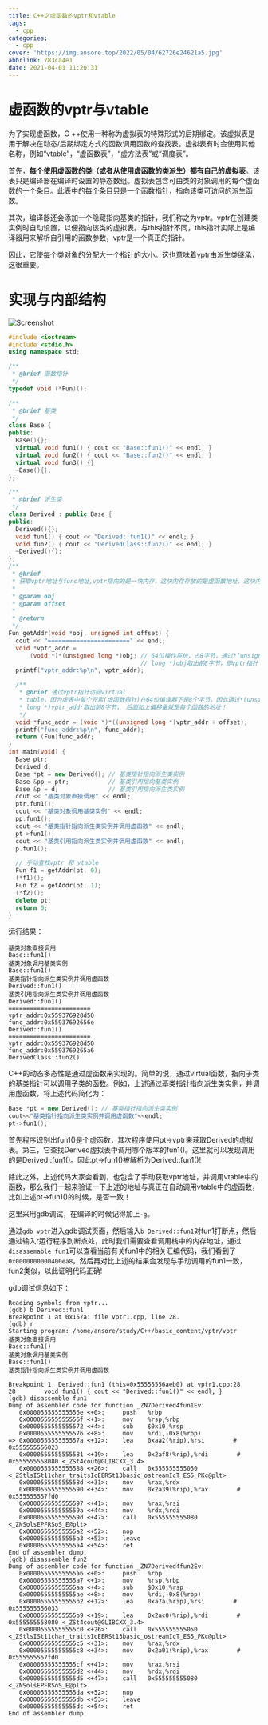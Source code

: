 ```yaml
---
title: C++之虚函数的vptr和vtable
tags:
  - cpp
categories:
  - cpp
cover: 'https://img.ansore.top/2022/05/04/62726e24621a5.jpg'
abbrlink: 783ca4e1
date: 2021-04-01 11:20:31
---
```


# 虚函数的vptr与vtable

为了实现虚函数，C ++使用一种称为虚拟表的特殊形式的后期绑定。该虚拟表是用于解决在动态/后期绑定方式的函数调用函数的查找表。虚拟表有时会使用其他名称，例如“vtable”，“虚函数表”，“虚方法表”或“调度表”。

首先，**每个使用虚函数的类（或者从使用虚函数的类派生）都有自己的虚拟表**。该表只是编译器在编译时设置的静态数组。虚拟表包含可由类的对象调用的每个虚函数的一个条目。此表中的每个条目只是一个函数指针，指向该类可访问的派生函数。

其次，编译器还会添加一个隐藏指向基类的指针，我们称之为vptr。vptr在创建类实例时自动设置，以便指向该类的虚拟表。与this指针不同，this指针实际上是编译器用来解析自引用的函数参数，vptr是一个真正的指针。

因此，它使每个类对象的分配大一个指针的大小。这也意味着vptr由派生类继承，这很重要。

# 实现与内部结构

![Screenshot](https://img.ansore.top/2022/05/04/62726f9dc2795.png)

```cpp
#include <iostream>
#include <stdio.h>
using namespace std;

/**
 * @brief 函数指针
 */
typedef void (*Fun)();

/**
 * @brief 基类
 */
class Base {
public:
  Base(){};
  virtual void fun1() { cout << "Base::fun1()" << endl; }
  virtual void fun2() { cout << "Base::fun2()" << endl; }
  virtual void fun3() {}
  ~Base(){};
};

/**
 * @brief 派生类
 */
class Derived : public Base {
public:
  Derived(){};
  void fun1() { cout << "Derived::fun1()" << endl; }
  void fun2() { cout << "DerivedClass::fun2()" << endl; }
  ~Derived(){};
};
/**
 * @brief
 * 获取vptr地址与func地址,vptr指向的是一块内存，这块内存存放的是虚函数地址，这块内存就是我们所说的虚表
 *
 * @param obj
 * @param offset
 *
 * @return
 */
Fun getAddr(void *obj, unsigned int offset) {
  cout << "=======================" << endl;
  void *vptr_addr =
      (void *)*(unsigned long *)obj; // 64位操作系统，占8字节，通过*(unsigned
                                     // long *)obj取出前8字节，即vptr指针
  printf("vptr_addr:%p\n", vptr_addr);

  /**
   * @brief 通过vptr指针访问virtual
   * table，因为虚表中每个元素(虚函数指针)在64位编译器下是8个字节，因此通过*(unsigned
   * long *)vptr_addr取出前8字节， 后面加上偏移量就是每个函数的地址！
   */
  void *func_addr = (void *)*((unsigned long *)vptr_addr + offset);
  printf("func_addr:%p\n", func_addr);
  return (Fun)func_addr;
}
int main(void) {
  Base ptr;
  Derived d;
  Base *pt = new Derived(); // 基类指针指向派生类实例
  Base &pp = ptr;           // 基类引用指向基类实例
  Base &p = d;              // 基类引用指向派生类实例
  cout << "基类对象直接调用" << endl;
  ptr.fun1();
  cout << "基类对象调用基类实例" << endl;
  pp.fun1();
  cout << "基类指针指向派生类实例并调用虚函数" << endl;
  pt->fun1();
  cout << "基类引用指向派生类实例并调用虚函数" << endl;
  p.fun1();

  // 手动查找vptr 和 vtable
  Fun f1 = getAddr(pt, 0);
  (*f1)();
  Fun f2 = getAddr(pt, 1);
  (*f2)();
  delete pt;
  return 0;
}
```

运行结果：

```
基类对象直接调用
Base::fun1()
基类对象调用基类实例
Base::fun1()
基类指针指向派生类实例并调用虚函数
Derived::fun1()
基类引用指向派生类实例并调用虚函数
Derived::fun1()
=======================
vptr_addr:0x559376928d50
func_addr:0x55937692656e
Derived::fun1()
=======================
vptr_addr:0x559376928d50
func_addr:0x5593769265a6
DerivedClass::fun2()
```

C++的动态多态性是通过虚函数来实现的。简单的说，通过virtual函数，指向子类的基类指针可以调用子类的函数。例如，上述通过基类指针指向派生类实例，并调用虚函数，将上述代码简化为：

```cpp
Base *pt = new Derived(); // 基类指针指向派生类实例
cout<<"基类指针指向派生类实例并调用虚函数"<<endl;
pt->fun1();
```

首先程序识别出fun1()是个虚函数，其次程序使用pt->vptr来获取Derived的虚拟表。第三，它查找Derived虚拟表中调用哪个版本的fun1()。这里就可以发现调用的是Derived::fun1()。因此pt->fun1()被解析为Derived::fun1()!

除此之外，上述代码大家会看到，也包含了手动获取vptr地址，并调用vtable中的函数，那么我们一起来验证一下上述的地址与真正在自动调用vtable中的虚函数，比如上述pt->fun1()的时候，是否一致！

这里采用gdb调试，在编译的时候记得加上`-g`。

通过`gdb vptr`进入gdb调试页面，然后输入`b Derived::fun1`对fun1打断点，然后通过输入r运行程序到断点处，此时我们需要查看调用栈中的内存地址，通过`disassemable fun1`可以查看当前有关fun1中的相关汇编代码，我们看到了`0x0000000000400ea8`，然后再对比上述的结果会发现与手动调用的fun1一致，fun2类似，以此证明代码正确!

gdb调试信息如下：

```
Reading symbols from vptr...
(gdb) b Derived::fun1
Breakpoint 1 at 0x157a: file vptr1.cpp, line 28.
(gdb) r
Starting program: /home/ansore/study/C++/basic_content/vptr/vptr 
基类对象直接调用
Base::fun1()
基类对象调用基类实例
Base::fun1()
基类指针指向派生类实例并调用虚函数

Breakpoint 1, Derived::fun1 (this=0x55555556aeb0) at vptr1.cpp:28
28        void fun1() { cout << "Derived::fun1()" << endl; }
(gdb) disassemble fun1
Dump of assembler code for function _ZN7Derived4fun1Ev:
   0x000055555555556e <+0>:     push   %rbp
   0x000055555555556f <+1>:     mov    %rsp,%rbp
   0x0000555555555572 <+4>:     sub    $0x10,%rsp
   0x0000555555555576 <+8>:     mov    %rdi,-0x8(%rbp)
=> 0x000055555555557a <+12>:    lea    0xaa2(%rip),%rsi        # 0x555555556023
   0x0000555555555581 <+19>:    lea    0x2af8(%rip),%rdi        # 0x555555558080 <_ZSt4cout@GLIBCXX_3.4>
   0x0000555555555588 <+26>:    call   0x555555555050 <_ZStlsISt11char_traitsIcEERSt13basic_ostreamIcT_ES5_PKc@plt>
   0x000055555555558d <+31>:    mov    %rax,%rdx
   0x0000555555555590 <+34>:    mov    0x2a39(%rip),%rax        # 0x555555557fd0
   0x0000555555555597 <+41>:    mov    %rax,%rsi
   0x000055555555559a <+44>:    mov    %rdx,%rdi
   0x000055555555559d <+47>:    call   0x555555555080 <_ZNSolsEPFRSoS_E@plt>
   0x00005555555555a2 <+52>:    nop
   0x00005555555555a3 <+53>:    leave  
   0x00005555555555a4 <+54>:    ret    
End of assembler dump.
(gdb) disassemble fun2
Dump of assembler code for function _ZN7Derived4fun2Ev:
   0x00005555555555a6 <+0>:     push   %rbp
   0x00005555555555a7 <+1>:     mov    %rsp,%rbp
   0x00005555555555aa <+4>:     sub    $0x10,%rsp
   0x00005555555555ae <+8>:     mov    %rdi,-0x8(%rbp)
   0x00005555555555b2 <+12>:    lea    0xa7a(%rip),%rsi        # 0x555555556033
   0x00005555555555b9 <+19>:    lea    0x2ac0(%rip),%rdi        # 0x555555558080 <_ZSt4cout@GLIBCXX_3.4>
   0x00005555555555c0 <+26>:    call   0x555555555050 <_ZStlsISt11char_traitsIcEERSt13basic_ostreamIcT_ES5_PKc@plt>
   0x00005555555555c5 <+31>:    mov    %rax,%rdx
   0x00005555555555c8 <+34>:    mov    0x2a01(%rip),%rax        # 0x555555557fd0
   0x00005555555555cf <+41>:    mov    %rax,%rsi
   0x00005555555555d2 <+44>:    mov    %rdx,%rdi
   0x00005555555555d5 <+47>:    call   0x555555555080 <_ZNSolsEPFRSoS_E@plt>
   0x00005555555555da <+52>:    nop
   0x00005555555555db <+53>:    leave  
   0x00005555555555dc <+54>:    ret    
End of assembler dump.
```
